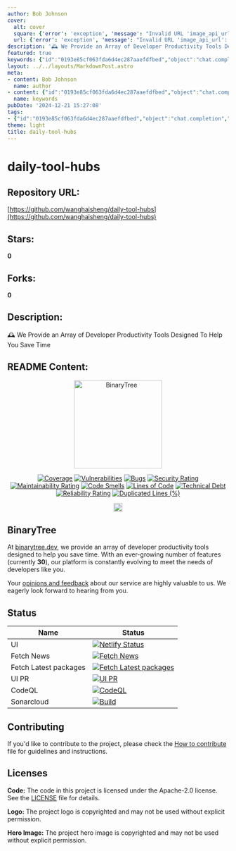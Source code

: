 ```yaml
---
author: Bob Johnson
cover:
  alt: cover
  square: {'error': 'exception', 'message': "Invalid URL 'image_api_url': No scheme supplied. Perhaps you meant https://image_api_url?"}
  url: {'error': 'exception', 'message': "Invalid URL 'image_api_url': No scheme supplied. Perhaps you meant https://image_api_url?"}
description: '🕰 We Provide an Array of Developer Productivity Tools Designed To Help You Save Time'
featured: true
keywords: {"id":"0193e85cf063fda6d4ec287aaefdfbed","object":"chat.completion","created":1734770225,"model":"Qwen/Qwen2.5-7B-Instruct","choices":[{"index":0,"message":{"role":"assistant","content":"Based on the provided text, here are the extracted keywords and tags:\n\n### Keywords:\n- Daily tools\n- Developer productivity tools\n- Save time\n- Binarytree.dev\n- GitHub\n- SonarCloud\n- Metrics\n- Dependencies\n- Open source\n- Netlify\n- CI/CD\n- Code quality\n- Feedback\n- Contribution\n- Licensing\n\n### Tags:\n- Developer Tools\n- Productivity\n- Time-Saving\n- Automation\n- Open Source\n- Quality Metrics\n- Dependency Management\n- CI/CD\n- Code Analysis\n- Community Feedback\n- Contribution Guidelines\n- Licensing"},"finish_reason":"stop"}],"usage":{"prompt_tokens":1433,"completion_tokens":125,"total_tokens":1558},"system_fingerprint":""}
layout: ../../layouts/MarkdownPost.astro
meta:
- content: Bob Johnson
  name: author
- content: {"id":"0193e85cf063fda6d4ec287aaefdfbed","object":"chat.completion","created":1734770225,"model":"Qwen/Qwen2.5-7B-Instruct","choices":[{"index":0,"message":{"role":"assistant","content":"Based on the provided text, here are the extracted keywords and tags:\n\n### Keywords:\n- Daily tools\n- Developer productivity tools\n- Save time\n- Binarytree.dev\n- GitHub\n- SonarCloud\n- Metrics\n- Dependencies\n- Open source\n- Netlify\n- CI/CD\n- Code quality\n- Feedback\n- Contribution\n- Licensing\n\n### Tags:\n- Developer Tools\n- Productivity\n- Time-Saving\n- Automation\n- Open Source\n- Quality Metrics\n- Dependency Management\n- CI/CD\n- Code Analysis\n- Community Feedback\n- Contribution Guidelines\n- Licensing"},"finish_reason":"stop"}],"usage":{"prompt_tokens":1433,"completion_tokens":125,"total_tokens":1558},"system_fingerprint":""}
  name: keywords
pubDate: '2024-12-21 15:27:08'
tags:
- {"id":"0193e85cf063fda6d4ec287aaefdfbed","object":"chat.completion","created":1734770225,"model":"Qwen/Qwen2.5-7B-Instruct","choices":[{"index":0,"message":{"role":"assistant","content":"Based on the provided text, here are the extracted keywords and tags:\n\n### Keywords:\n- Daily tools\n- Developer productivity tools\n- Save time\n- Binarytree.dev\n- GitHub\n- SonarCloud\n- Metrics\n- Dependencies\n- Open source\n- Netlify\n- CI/CD\n- Code quality\n- Feedback\n- Contribution\n- Licensing\n\n### Tags:\n- Developer Tools\n- Productivity\n- Time-Saving\n- Automation\n- Open Source\n- Quality Metrics\n- Dependency Management\n- CI/CD\n- Code Analysis\n- Community Feedback\n- Contribution Guidelines\n- Licensing"},"finish_reason":"stop"}],"usage":{"prompt_tokens":1433,"completion_tokens":125,"total_tokens":1558},"system_fingerprint":""}
theme: light
title: daily-tool-hubs
---
```


# daily-tool-hubs

## Repository URL: 
[https://github.com/wanghaisheng/daily-tool-hubs](https://github.com/wanghaisheng/daily-tool-hubs)

## Stars: 
**0**

## Forks: 
**0**

## Description: 
🕰 We Provide an Array of Developer Productivity Tools Designed To Help You Save Time

## README Content: 
<!-- Measure Twice Cut Once -->

<p align="center">
<a href="https://binarytree.dev/" target="_blank">
  <picture>
    <source media="(prefers-color-scheme: dark)" srcset="https://github.com/lifeparticle/lifeparticle/blob/master/gh_social_dark.png">
    <source media="(prefers-color-scheme: light)" srcset="https://github.com/lifeparticle/lifeparticle/blob/master/gh_social_light.png">
    <img alt="BinaryTree" src="https://github.com/lifeparticle/lifeparticle/blob/master/gh_social_light.png" width="200">
  </picture>
</a>
</p>

<div align="center">

[![Coverage][Coverage-badge]][SonarCloud-Summary-URL]
[![Vulnerabilities][Vulnerabilities-badge]][SonarCloud-Summary-URL]
[![Bugs][Bugs-badge]][SonarCloud-Summary-URL]
[![Security Rating][Security-Rating-badge]][SonarCloud-Summary-URL]
[![Maintainability Rating][Maintainability-Rating-badge]][SonarCloud-Summary-URL]
[![Code Smells][Code-Smells-badge]][SonarCloud-Summary-URL]
[![Lines of Code][Lines-of-Code-badge]][SonarCloud-Summary-URL]
[![Technical Debt][Technical-Debt-badge]][SonarCloud-Summary-URL]
[![Reliability Rating][Reliability-Rating-badge]][SonarCloud-Summary-URL]
[![Duplicated Lines (%)][Duplicated-Lines-badge]][SonarCloud-Summary-URL]

<a href="https://github.com/lifeparticle/binarytree/blob/main/.github/dependabot.yml" target="_blank">
  <img src="https://github.com/lifeparticle/binarytree/assets/1612112/75075fc7-8241-4375-905d-8d96cc239ffa" alt="binary tree logo" height="20" />
</a>

</div>

[Coverage-badge]: https://sonarcloud.io/api/project_badges/measure?project=lifeparticle_binarytree&metric=coverage
[Vulnerabilities-badge]: https://sonarcloud.io/api/project_badges/measure?project=lifeparticle_binarytree&metric=vulnerabilities
[Bugs-badge]: https://sonarcloud.io/api/project_badges/measure?project=lifeparticle_binarytree&metric=bugs
[Security-Rating-badge]: https://sonarcloud.io/api/project_badges/measure?project=lifeparticle_binarytree&metric=security_rating
[Maintainability-Rating-badge]: https://sonarcloud.io/api/project_badges/measure?project=lifeparticle_binarytree&metric=sqale_rating
[Code-Smells-badge]: https://sonarcloud.io/api/project_badges/measure?project=lifeparticle_binarytree&metric=code_smells
[Lines-of-Code-badge]: https://sonarcloud.io/api/project_badges/measure?project=lifeparticle_binarytree&metric=ncloc
[Technical-Debt-badge]: https://sonarcloud.io/api/project_badges/measure?project=lifeparticle_binarytree&metric=sqale_index
[Reliability-Rating-badge]: https://sonarcloud.io/api/project_badges/measure?project=lifeparticle_binarytree&metric=reliability_rating
[Duplicated-Lines-badge]: https://sonarcloud.io/api/project_badges/measure?project=lifeparticle_binarytree&metric=duplicated_lines_density
[SonarCloud-Summary-URL]: https://sonarcloud.io/summary/new_code?id=lifeparticle_binarytree

## BinaryTree

At [binarytree.dev](https://binarytree.dev/about), we provide an array of developer productivity tools designed to help you save time. With an ever-growing number of features (currently <b>30</b>), our platform is constantly evolving to meet the needs of developers like you.

Your [opinions and feedback](https://binarytree.dev/feedback) about our service are highly valuable to us. We eagerly look forward to hearing from you.

## Status

| Name                  | Status                                                                                                                                                                                                 |
| --------------------- | ------------------------------------------------------------------------------------------------------------------------------------------------------------------------------------------------------ |
| UI                    | [![Netlify Status](https://api.netlify.com/api/v1/badges/304f7283-52f9-4f01-918a-9d35c3257fb0/deploy-status)](https://app.netlify.com/sites/binarytree-dev/deploys)                                    |
| Fetch News            | [![Fetch News](https://github.com/lifeparticle/binarytree/actions/workflows/news.yml/badge.svg)](https://github.com/lifeparticle/binarytree/actions/workflows/news.yml)                                |
| Fetch Latest packages | [![Fetch Latest packages](https://github.com/lifeparticle/binarytree/actions/workflows/packages.yml/badge.svg?branch=main)](https://github.com/lifeparticle/binarytree/actions/workflows/packages.yml) |
| UI PR                 | [![UI PR](https://github.com/lifeparticle/binarytree/actions/workflows/ui-pr.yml/badge.svg)](https://github.com/lifeparticle/binarytree/actions/workflows/ui-pr.yml)                                   |
| CodeQL                | [![CodeQL](https://github.com/lifeparticle/binarytree/actions/workflows/codeql.yml/badge.svg)](https://github.com/lifeparticle/binarytree/actions/workflows/codeql.yml)                                |
| Sonarcloud            | [![Build](https://github.com/lifeparticle/binarytree/actions/workflows/sonarcloud.yml/badge.svg)](https://github.com/lifeparticle/binarytree/actions/workflows/sonarcloud.yml)                         |

## Contributing

If you'd like to contribute to the project, please check the [How to contribute](./CONTRIBUTING.md) file for guidelines and instructions.

## Licenses

**Code:** The code in this project is licensed under the Apache-2.0 license. See the [LICENSE](LICENSE) file for details.

**Logo:** The project logo is copyrighted and may not be used without explicit permission.

**Hero Image:** The project hero image is copyrighted and may not be used without explicit permission.

